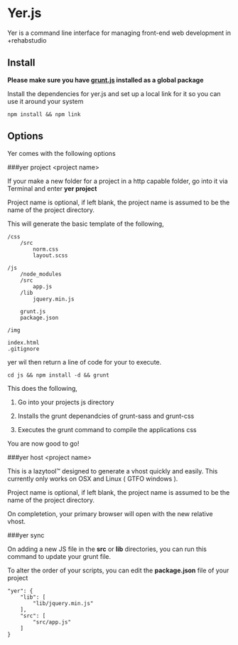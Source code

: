 Yer.js
======

Yer is a command line interface for managing front-end web development in +rehabstudio

Install
-------

**Please make sure you have [grunt.js](https://github.com/cowboy/grunt) installed as a global package**

Install the dependencies for yer.js and set up a local link for it so you can use it around your system

	npm install && npm link

Options
-------


Yer comes with the following options

###yer project &lt;project name&gt;

If your make a new folder for a project in a http capable folder, go into it via Terminal and enter __yer project__

Project name is optional, if left blank, the project name is assumed to be the name of the project directory.

This will generate the basic template of the following,

	/css
		/src
			norm.css
			layout.scss
			
	/js
		/node_modules
		/src
			app.js
		/lib
			jquery.min.js
		
		grunt.js
		package.json
			
	/img
	
	index.html
	.gitignore
	
yer wil then return a line of code for your to execute.

	cd js && npm install -d && grunt
	
This does the following,

 1) Go into your projects js directory

 2) Installs the grunt depenandcies of grunt-sass and grunt-css

 3) Executes the grunt command to compile the applications css
 
You are now good to go!
 
###yer host &lt;project name&gt;
 
This is a lazytool™ designed to generate a vhost quickly and easily. This currently only works on OSX and Linux ( GTFO windows ).
 
Project name is optional, if left blank, the project name is assumed to be the name of the project directory.
 
On completetion, your primary browser will open with the new relative vhost.

###yer sync

On adding a new JS file in the __src__ or __lib__ directories, you can run this command to update your grunt file.

To alter the order of your scripts, you can edit the __package.json__ file of your project

	"yer": {
		"lib": [
			"lib/jquery.min.js"
		],
		"src": [
			"src/app.js"
		]
	}


